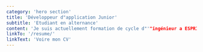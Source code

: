 ```yaml
---
category: 'hero section'
title: 'Développeur d"application Junior'
subtitle: 'Etudiant en alternance'
content: 'Je suis actuellement formation de cycle d"'"ingénieur a ESPRIT en alternance et j"occupe la poste de développeur d"application chez Vermeg.'
linkTo: '/resume/'
linkText: 'Voire mon CV'
---
```

